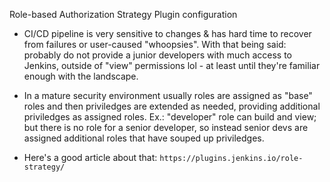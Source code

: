 Role-based Authorization Strategy Plugin configuration

+ CI/CD pipeline is very sensitive to changes & has hard time to recover from failures or user-caused "whoopsies". With that being said: probably do not provide a junior developers with much access to Jenkins, outside of "view" permissions lol - at least until they're familiar enough with the landscape.

+ In a mature security environment usually roles are assigned as "base" roles and then priviledges are extended as needed, providing additional priviledges as assigned roles. Ex.: "developer" role can build and view; but there is no role for a senior developer, so instead senior devs are assigned additional roles that have souped up priviledges. 

+ Here's a good article about that: ```https://plugins.jenkins.io/role-strategy/```
